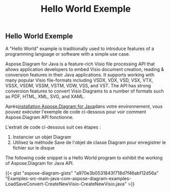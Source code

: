 ﻿---
title: Hello World Exemple
type: docs
weight: 100
url: /fr/java/hello-world-example/
---
## **Hello World Exemple**
A "Hello World" example is traditionally used to introduce features of a programming language or software with a simple use case.

Aspose.Diagram for Java is a feature-rich Visio file processing API that allows application developers to embed Visio document creation, reading & conversion features in their Java applications. It supports working with many popular Visio file-formats including VSDX, VDX, VSD, VSX, VTX, VSSX, VSDM, VSSM, VSTM, VDW, VSS, and VST. The API has strong conversion features to convert Visio Diagrams to a number of formats such as PDF, HTML, XML, SVG, and XAML.

Après[installation Aspose.Diagram for Java](/diagram/fr/java/installation/)dans votre environnement, vous pouvez exécuter l'exemple de code ci-dessous pour voir comment Aspose.Diagram API fonctionne.

L'extrait de code ci-dessous suit ces étapes :

1. Instancier un objet Diagram
1. Utilisez la méthode Save de l'objet de classe Diagram pour enregistrer le fichier sur le disque

The following code snippet is a Hello World program to exhibit the working of Aspose.Diagram for Java API. 

{{< gist "aspose-diagram-gists" "a970e3b0531843f718d7f46abf12d56a" "Examples-src-main-java-com-aspose-diagram-examples-LoadSaveConvert-CreateNewVisio-CreateNewVisio.java" >}}




